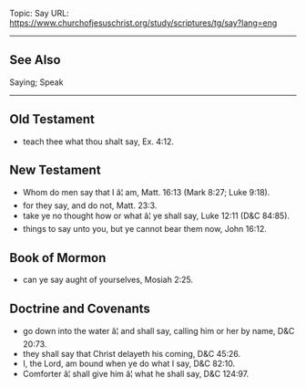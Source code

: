 Topic: Say
URL: https://www.churchofjesuschrist.org/study/scriptures/tg/say?lang=eng

---

## See Also

Saying; Speak

---

## Old Testament

- teach thee what thou shalt say, Ex. 4:12.

## New Testament

- Whom do men say that I â¦ am, Matt. 16:13 (Mark 8:27; Luke 9:18).
- for they say, and do not, Matt. 23:3.
- take ye no thought how or what â¦ ye shall say, Luke 12:11 (D&C 84:85).
- things to say unto you, but ye cannot bear them now, John 16:12.

## Book of Mormon

- can ye say aught of yourselves, Mosiah 2:25.

## Doctrine and Covenants

- go down into the water â¦ and shall say, calling him or her by name, D&C 20:73.
- they shall say that Christ delayeth his coming, D&C 45:26.
- I, the Lord, am bound when ye do what I say, D&C 82:10.
- Comforter â¦ shall give him â¦ what he shall say, D&C 124:97.

